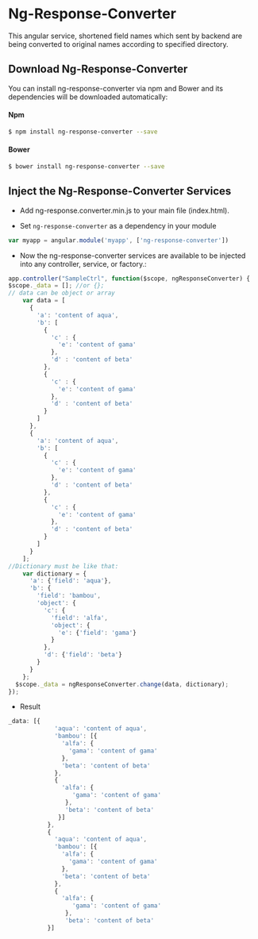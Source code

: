 # Ng-Response-Converter

This angular service, shortened field names which sent by backend are being converted to original names according to specified directory.

## Download Ng-Response-Converter

You can install ng-response-converter via npm and Bower and its dependencies will be downloaded
automatically:

#### Npm
```bash
$ npm install ng-response-converter --save
```

#### Bower
```bash
$ bower install ng-response-converter --save
```

## Inject the Ng-Response-Converter Services
- Add ng-response.converter.min.js to your main file (index.html).

- Set `ng-response-converter` as a dependency in your module
```javascript
var myapp = angular.module('myapp', ['ng-response-converter'])
```

- Now the ng-response-converter services are available to be injected into any controller, service, or factory.:
```javascript
app.controller("SampleCtrl", function($scope, ngResponseConverter) {
$scope._data = []; //or {}; 
// data can be object or array
    var data = [
      {
        'a': 'content of aqua',
        'b': [
          {
            'c' : {
              'e': 'content of gama'
            },
            'd' : 'content of beta'
          },
          {
            'c' : {
              'e': 'content of gama'
            },
            'd' : 'content of beta'
          }
        ]
      },
      {
        'a': 'content of aqua',
        'b': [
          {
            'c' : {
              'e': 'content of gama'
            },
            'd' : 'content of beta'
          },
          {
            'c' : {
              'e': 'content of gama'
            },
            'd' : 'content of beta'
          }
        ]
      }
    ];
//Dictionary must be like that:
    var dictionary = {
      'a': {'field': 'aqua'},
      'b': {
        'field': 'bambou',
        'object': {
          'c': {
            'field': 'alfa',
            'object': {
              'e': {'field': 'gama'}
            }
          },
          'd': {'field': 'beta'}
        }
      }
    };
  $scope._data = ngResponseConverter.change(data, dictionary);
});
```

- Result
```javascript
_data: [{
             'aqua': 'content of aqua',
             'bambou': [{
               'alfa': {
                 'gama': 'content of gama'
               },
               'beta': 'content of beta'
             },
             {
               'alfa': {
                  'gama': 'content of gama'
                },
                'beta': 'content of beta'
              }]
           },
           {
             'aqua': 'content of aqua',
             'bambou': [{
               'alfa': {
                 'gama': 'content of gama'
               },
               'beta': 'content of beta'
             },
             {
               'alfa': {
                  'gama': 'content of gama'
                },
                'beta': 'content of beta'
           }]
```
